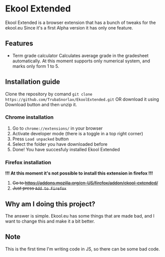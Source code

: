# Ekool Extended
Ekool Extended is a browser extension that has a bunch of tweaks for the ekool.eu
Since it's a first Alpha version it has only one feature.

## Features

 - Term grade calculator
	 Calculates average grade in the gradesheet automatically. At this moment supports only numerical system, and marks only form 1 to 5. 

## Installation guide

 Clone the repository by comand `git clone https://github.com/TrubaSnorlax/EkoolExtended.git` OR download it using Download button and then unzip it.

### Chrome installation

 1. Go to `chrome://extensions/` in your browser
 2. Activate developer mode (there is a toggle in a top right corner)
 3. Press `Load unpacked` button
 4. Select the folder you have downloaded before
 5. Done! You have succesfuly installed Ekool Extended

### Firefox installation
**!!! At this moment it's not possible to install this extension in firefox !!!**
1. ~~Go to https://addons.mozilla.org/en-US/firefox/addon/ekool-extended/~~
2. ~~Just press `Add to Firefox`~~

## Why am I doing this project?
The answer is simple. Ekool.eu has some things that are made bad, and I want to change this and make it a bit better.

## Note
This is the first time I'm writing code in JS, so there can be some bad code.
